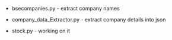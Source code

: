 - bsecompanies.py - extract company names

- company_data_Extractor.py - extract company details into json

- stock.py - working on it